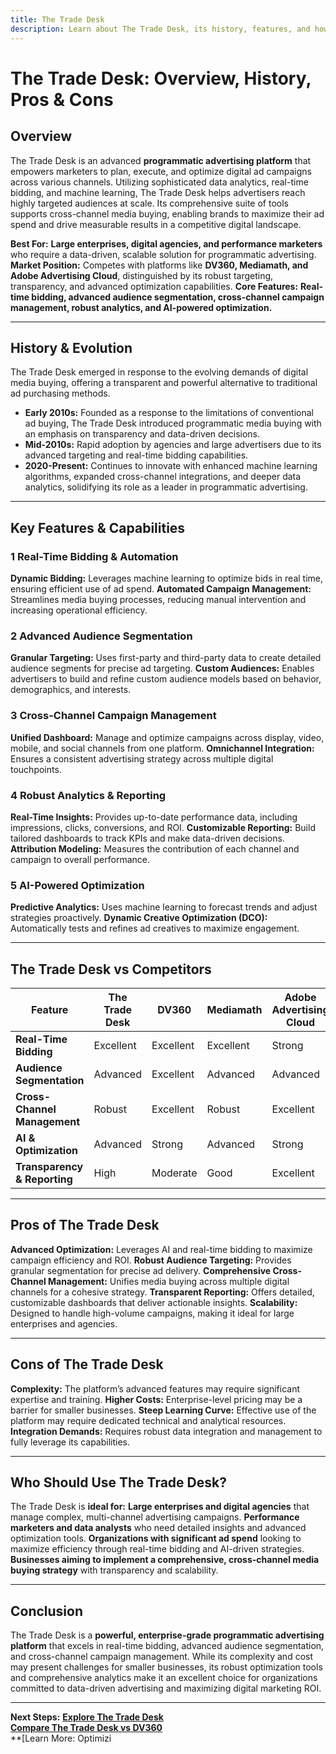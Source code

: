 ```yaml
---
title: The Trade Desk
description: Learn about The Trade Desk, its history, features, and how it compares to other programmatic advertising platforms.
---
```


# **The Trade Desk: Overview, History, Pros & Cons**

## **Overview**

The Trade Desk is an advanced **programmatic advertising platform** that empowers marketers to plan, execute, and optimize digital ad campaigns across various channels. Utilizing sophisticated data analytics, real-time bidding, and machine learning, The Trade Desk helps advertisers reach highly targeted audiences at scale. Its comprehensive suite of tools supports cross-channel media buying, enabling brands to maximize their ad spend and drive measurable results in a competitive digital landscape.

**Best For:** **Large enterprises, digital agencies, and performance marketers** who require a data-driven, scalable solution for programmatic advertising.
**Market Position:** Competes with platforms like **DV360, Mediamath, and Adobe Advertising Cloud**, distinguished by its robust targeting, transparency, and advanced optimization capabilities.
**Core Features:** **Real-time bidding, advanced audience segmentation, cross-channel campaign management, robust analytics, and AI-powered optimization.**

---

## **History & Evolution**

The Trade Desk emerged in response to the evolving demands of digital media buying, offering a transparent and powerful alternative to traditional ad purchasing methods.

- **Early 2010s:** Founded as a response to the limitations of conventional ad buying, The Trade Desk introduced programmatic media buying with an emphasis on transparency and data-driven decisions.
- **Mid-2010s:** Rapid adoption by agencies and large advertisers due to its advanced targeting and real-time bidding capabilities.
- **2020-Present:** Continues to innovate with enhanced machine learning algorithms, expanded cross-channel integrations, and deeper data analytics, solidifying its role as a leader in programmatic advertising.

---

## **Key Features & Capabilities**

### **1 Real-Time Bidding & Automation**

**Dynamic Bidding:** Leverages machine learning to optimize bids in real time, ensuring efficient use of ad spend.
**Automated Campaign Management:** Streamlines media buying processes, reducing manual intervention and increasing operational efficiency.

### **2 Advanced Audience Segmentation**

**Granular Targeting:** Uses first-party and third-party data to create detailed audience segments for precise ad targeting.
**Custom Audiences:** Enables advertisers to build and refine custom audience models based on behavior, demographics, and interests.

### **3 Cross-Channel Campaign Management**

**Unified Dashboard:** Manage and optimize campaigns across display, video, mobile, and social channels from one platform.
**Omnichannel Integration:** Ensures a consistent advertising strategy across multiple digital touchpoints.

### **4 Robust Analytics & Reporting**

**Real-Time Insights:** Provides up-to-date performance data, including impressions, clicks, conversions, and ROI.
**Customizable Reporting:** Build tailored dashboards to track KPIs and make data-driven decisions.
**Attribution Modeling:** Measures the contribution of each channel and campaign to overall performance.

### **5 AI-Powered Optimization**

**Predictive Analytics:** Uses machine learning to forecast trends and adjust strategies proactively.
**Dynamic Creative Optimization (DCO):** Automatically tests and refines ad creatives to maximize engagement.

---

## **The Trade Desk vs Competitors**

| Feature                      | The Trade Desk | DV360     | Mediamath | Adobe Advertising Cloud |
| ---------------------------- | -------------- | --------- | --------- | ----------------------- |
| **Real-Time Bidding**        | Excellent      | Excellent | Excellent | Strong                  |
| **Audience Segmentation**    | Advanced       | Excellent | Advanced  | Advanced                |
| **Cross-Channel Management** | Robust         | Excellent | Robust    | Excellent               |
| **AI & Optimization**        | Advanced       | Strong    | Advanced  | Strong                  |
| **Transparency & Reporting** | High           | Moderate  | Good      | Excellent               |

---

## **Pros of The Trade Desk**

**Advanced Optimization:** Leverages AI and real-time bidding to maximize campaign efficiency and ROI.
**Robust Audience Targeting:** Provides granular segmentation for precise ad delivery.
**Comprehensive Cross-Channel Management:** Unifies media buying across multiple digital channels for a cohesive strategy.
**Transparent Reporting:** Offers detailed, customizable dashboards that deliver actionable insights.
**Scalability:** Designed to handle high-volume campaigns, making it ideal for large enterprises and agencies.

---

## **Cons of The Trade Desk**

**Complexity:** The platform’s advanced features may require significant expertise and training.
**Higher Costs:** Enterprise-level pricing may be a barrier for smaller businesses.
**Steep Learning Curve:** Effective use of the platform may require dedicated technical and analytical resources.
**Integration Demands:** Requires robust data integration and management to fully leverage its capabilities.

---

## **Who Should Use The Trade Desk?**

The Trade Desk is **ideal for:**
**Large enterprises and digital agencies** that manage complex, multi-channel advertising campaigns.
**Performance marketers and data analysts** who need detailed insights and advanced optimization tools.
**Organizations with significant ad spend** looking to maximize efficiency through real-time bidding and AI-driven strategies.
**Businesses aiming to implement a comprehensive, cross-channel media buying strategy** with transparency and scalability.

---

## **Conclusion**

The Trade Desk is a **powerful, enterprise-grade programmatic advertising platform** that excels in real-time bidding, advanced audience segmentation, and cross-channel campaign management. While its complexity and cost may present challenges for smaller businesses, its robust optimization tools and comprehensive analytics make it an excellent choice for organizations committed to data-driven advertising and maximizing digital marketing ROI.

---

**Next Steps:**
**[Explore The Trade Desk](https://www.thetradedesk.com/)**  
 **[Compare The Trade Desk vs DV360](#)**  
 \*\*[Learn More: Optimizi
